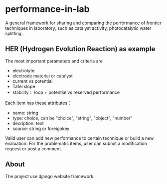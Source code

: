# performance-in-lab
A general framework for sharing and comparing the performance of frontier techniques in laboratory, such as catalyst activity, photocatalytic water splitting.

## HER (Hydrogen Evolution Reaction) as example
The most important parameters and criteria are
* electrolyte
* electrode material or catalyst
* current vs potential
* Tafel slope
* stability： loop + potential vs reserved performance

Each item has these attributes：
* name: string 
* type: choice, can be "choice", "string", "object", "number"
* decription: text
* source: string or foreignkey

Valid user can add new performance to certain technique or build a new evaluation. For the problematic items, user can submit a modification request or post a comment.

## About
The project use django website framework. 
